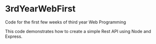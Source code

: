 # 3rdYearWebFirst
Code for the first few weeks of third year Web Programming

This code demonstrates how to create a simple Rest API using Node and Express.
